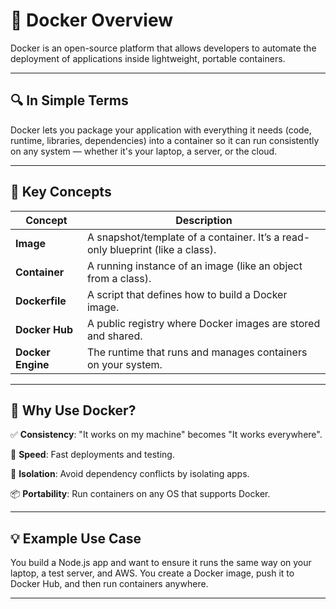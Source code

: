 # 🐳 Docker Overview

Docker is an open-source platform that allows developers to automate the deployment of applications inside lightweight, portable containers.

---

## 🔍 In Simple Terms

Docker lets you package your application with everything it needs (code, runtime, libraries, dependencies) into a container so it can run consistently on any system — whether it's your laptop, a server, or the cloud.

---

## 🧱 Key Concepts

| Concept       | Description                                                |
|---------------|------------------------------------------------------------|
| **Image**     | A snapshot/template of a container. It’s a read-only blueprint (like a class). |
| **Container** | A running instance of an image (like an object from a class). |
| **Dockerfile**| A script that defines how to build a Docker image.         |
| **Docker Hub**| A public registry where Docker images are stored and shared. |
| **Docker Engine** | The runtime that runs and manages containers on your system. |

---

## 🎯 Why Use Docker?

✅ **Consistency**: "It works on my machine" becomes "It works everywhere".

🚀 **Speed**: Fast deployments and testing.

🔄 **Isolation**: Avoid dependency conflicts by isolating apps.

📦 **Portability**: Run containers on any OS that supports Docker.

---

## 💡 Example Use Case

You build a Node.js app and want to ensure it runs the same way on your laptop, a test server, and AWS. You create a Docker image, push it to Docker Hub, and then run containers anywhere.

---

